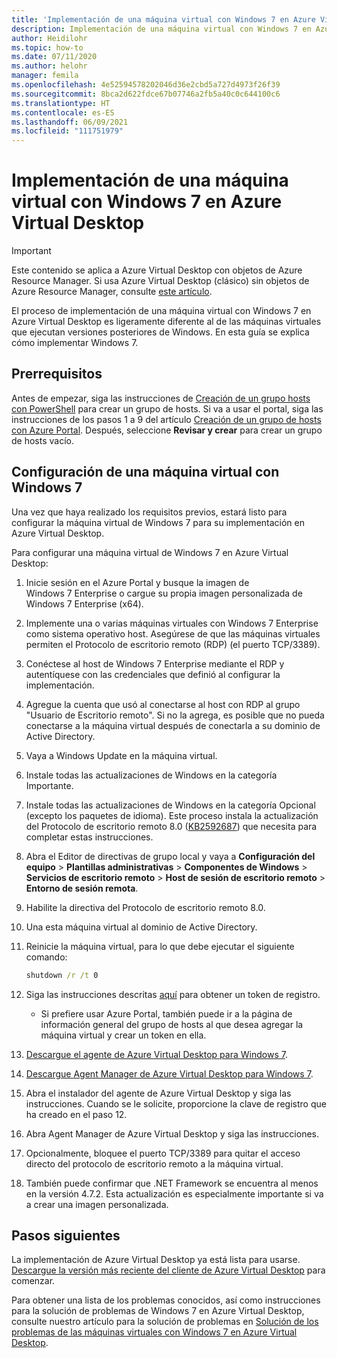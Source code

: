 ```yaml
---
title: 'Implementación de una máquina virtual con Windows 7 en Azure Virtual Desktop: Azure'
description: Implementación de una máquina virtual con Windows 7 en Azure Virtual Desktop.
author: Heidilohr
ms.topic: how-to
ms.date: 07/11/2020
ms.author: helohr
manager: femila
ms.openlocfilehash: 4e52594578202046d36e2cbd5a727d4973f26f39
ms.sourcegitcommit: 8bca2d622fdce67b07746a2fb5a40c0c644100c6
ms.translationtype: HT
ms.contentlocale: es-ES
ms.lasthandoff: 06/09/2021
ms.locfileid: "111751979"
---
```

# <a name="deploy-a-windows-7-virtual-machine-on-azure-virtual-desktop"></a>Implementación de una máquina virtual con Windows 7 en Azure Virtual Desktop

>[!IMPORTANT]
>Este contenido se aplica a Azure Virtual Desktop con objetos de Azure Resource Manager. Si usa Azure Virtual Desktop (clásico) sin objetos de Azure Resource Manager, consulte [este artículo](./virtual-desktop-fall-2019/deploy-windows-7-virtual-machine.md).

El proceso de implementación de una máquina virtual con Windows 7 en Azure Virtual Desktop es ligeramente diferente al de las máquinas virtuales que ejecutan versiones posteriores de Windows. En esta guía se explica cómo implementar Windows 7.

## <a name="prerequisites"></a>Prerrequisitos

Antes de empezar, siga las instrucciones de [Creación de un grupo hosts con PowerShell](create-host-pools-powershell.md) para crear un grupo de hosts. Si va a usar el portal, siga las instrucciones de los pasos 1 a 9 del artículo [Creación de un grupo de hosts con Azure Portal](create-host-pools-azure-marketplace.md). Después, seleccione **Revisar y crear** para crear un grupo de hosts vacío.

## <a name="configure-a-windows-7-virtual-machine"></a>Configuración de una máquina virtual con Windows 7

Una vez que haya realizado los requisitos previos, estará listo para configurar la máquina virtual de Windows 7 para su implementación en Azure Virtual Desktop.

Para configurar una máquina virtual de Windows 7 en Azure Virtual Desktop:

1. Inicie sesión en el Azure Portal y busque la imagen de Windows 7 Enterprise o cargue su propia imagen personalizada de Windows 7 Enterprise (x64).
2. Implemente una o varias máquinas virtuales con Windows 7 Enterprise como sistema operativo host. Asegúrese de que las máquinas virtuales permiten el Protocolo de escritorio remoto (RDP) (el puerto TCP/3389).
3. Conéctese al host de Windows 7 Enterprise mediante el RDP y autentíquese con las credenciales que definió al configurar la implementación.
4. Agregue la cuenta que usó al conectarse al host con RDP al grupo "Usuario de Escritorio remoto". Si no la agrega, es posible que no pueda conectarse a la máquina virtual después de conectarla a su dominio de Active Directory.
5. Vaya a Windows Update en la máquina virtual.
6. Instale todas las actualizaciones de Windows en la categoría Importante.
7. Instale todas las actualizaciones de Windows en la categoría Opcional (excepto los paquetes de idioma). Este proceso instala la actualización del Protocolo de escritorio remoto 8.0 ([KB2592687](https://www.microsoft.com/download/details.aspx?id=35387)) que necesita para completar estas instrucciones.
8. Abra el Editor de directivas de grupo local y vaya a **Configuración del equipo** > **Plantillas administrativas** > **Componentes de Windows** > **Servicios de escritorio remoto** > **Host de sesión de escritorio remoto** > **Entorno de sesión remota**.
9. Habilite la directiva del Protocolo de escritorio remoto 8.0.
10. Una esta máquina virtual al dominio de Active Directory.
11. Reinicie la máquina virtual, para lo que debe ejecutar el siguiente comando:

     ```cmd
     shutdown /r /t 0
     ```

12. Siga las instrucciones descritas [aquí](/powershell/module/az.desktopvirtualization/new-azwvdregistrationinfo) para obtener un token de registro.

      - Si prefiere usar Azure Portal, también puede ir a la página de información general del grupo de hosts al que desea agregar la máquina virtual y crear un token en ella.

13. [Descargue el agente de Azure Virtual Desktop para Windows 7](https://query.prod.cms.rt.microsoft.com/cms/api/am/binary/RE3JZCm).
14. [Descargue Agent Manager de Azure Virtual Desktop para Windows 7](https://query.prod.cms.rt.microsoft.com/cms/api/am/binary/RE3K2e3).
15. Abra el instalador del agente de Azure Virtual Desktop y siga las instrucciones. Cuando se le solicite, proporcione la clave de registro que ha creado en el paso 12.
16. Abra Agent Manager de Azure Virtual Desktop y siga las instrucciones.
17. Opcionalmente, bloquee el puerto TCP/3389 para quitar el acceso directo del protocolo de escritorio remoto a la máquina virtual.
18. También puede confirmar que .NET Framework se encuentra al menos en la versión 4.7.2. Esta actualización es especialmente importante si va a crear una imagen personalizada.

## <a name="next-steps"></a>Pasos siguientes

La implementación de Azure Virtual Desktop ya está lista para usarse. [Descargue la versión más reciente del cliente de Azure Virtual Desktop](https://aka.ms/wvd/clients/windows) para comenzar.

Para obtener una lista de los problemas conocidos, así como instrucciones para la solución de problemas de Windows 7 en Azure Virtual Desktop, consulte nuestro artículo para la solución de problemas en [Solución de los problemas de las máquinas virtuales con Windows 7 en Azure Virtual Desktop](./virtual-desktop-fall-2019/troubleshoot-windows-7-vm.md).
